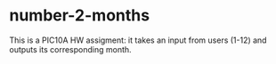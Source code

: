 # number-2-months
This is a PIC10A HW assigment: it takes an input from users (1-12) and outputs its corresponding month.
